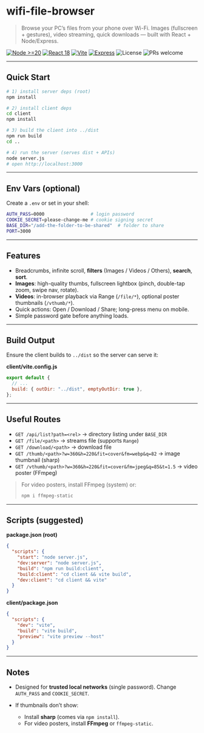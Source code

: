 # wifi-file-browser

> Browse your PC’s files from your phone over Wi-Fi. Images (fullscreen + gestures), video streaming, quick downloads — built with React + Node/Express.

<p align="left">
  <a href="https://nodejs.org/"><img alt="Node >=20" src="https://img.shields.io/badge/node-%E2%89%A520-339933?logo=node.js&logoColor=white"></a>
  <a href="https://react.dev/"><img alt="React 18" src="https://img.shields.io/badge/react-18-61DAFB?logo=react&logoColor=white"></a>
  <a href="https://vitejs.dev/"><img alt="Vite" src="https://img.shields.io/badge/vite-5-646CFF?logo=vite&logoColor=white"></a>
  <a href="https://expressjs.com/"><img alt="Express" src="https://img.shields.io/badge/express-5-000000?logo=express&logoColor=white"></a>
  <img alt="License" src="https://img.shields.io/badge/license-MIT-blue.svg">
  <img alt="PRs welcome" src="https://img.shields.io/badge/PRs-welcome-brightgreen.svg">
</p>

---

## Quick Start

```bash
# 1) install server deps (root)
npm install

# 2) install client deps
cd client
npm install

# 3) build the client into ../dist
npm run build
cd ..

# 4) run the server (serves dist + APIs)
node server.js
# open http://localhost:3000
```

---

## Env Vars (optional)

Create a `.env` or set in your shell:

```bash
AUTH_PASS=0000                 # login password
COOKIE_SECRET=please-change-me # cookie signing secret
BASE_DIR="/add-the-folder-to-be-shared"  # folder to share
PORT=3000
```

---

## Features

- Breadcrumbs, infinite scroll, **filters** (Images / Videos / Others), **search**, **sort**.
- **Images**: high-quality thumbs, fullscreen lightbox (pinch, double-tap zoom, swipe nav, rotate).
- **Videos**: in-browser playback via Range (`/file/*`), optional poster thumbnails (`/vthumb/*`).
- Quick actions: Open / Download / Share; long-press menu on mobile.
- Simple password gate before anything loads.

---

## Build Output

Ensure the client builds to `../dist` so the server can serve it:

**client/vite.config.js**

```js
export default {
  // ...
  build: { outDir: "../dist", emptyOutDir: true },
};
```

---

## Useful Routes

- `GET /api/list?path=<rel>` → directory listing under `BASE_DIR`
- `GET /file/<path>` → streams file (supports `Range`)
- `GET /download/<path>` → download file
- `GET /thumb/<path>?w=360&h=220&fit=cover&fm=webp&q=82` → image thumbnail (sharp)
- `GET /vthumb/<path>?w=360&h=220&fit=cover&fm=jpeg&q=85&t=1.5` → video poster (FFmpeg)

> For video posters, install FFmpeg (system) or:
>
> ```bash
> npm i ffmpeg-static
> ```

---

## Scripts (suggested)

**package.json (root)**

```json
{
  "scripts": {
    "start": "node server.js",
    "dev:server": "node server.js",
    "build": "npm run build:client",
    "build:client": "cd client && vite build",
    "dev:client": "cd client && vite"
  }
}
```

**client/package.json**

```json
{
  "scripts": {
    "dev": "vite",
    "build": "vite build",
    "preview": "vite preview --host"
  }
}
```

---

## Notes

- Designed for **trusted local networks** (single password). Change `AUTH_PASS` and `COOKIE_SECRET`.
- If thumbnails don’t show:

  - Install **sharp** (comes via `npm install`).
  - For video posters, install **FFmpeg** or `ffmpeg-static`.
